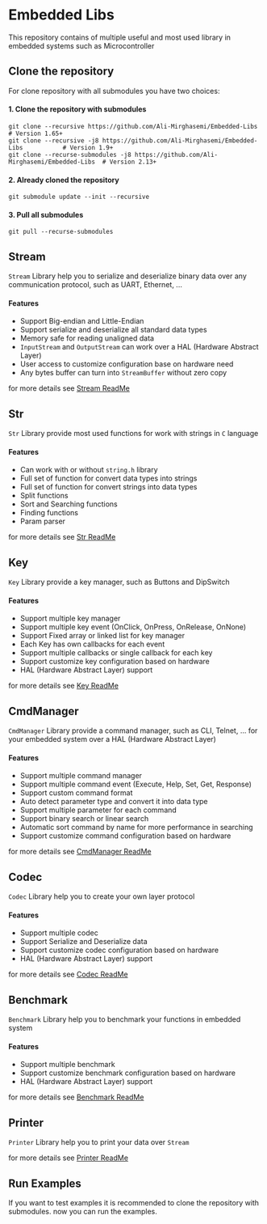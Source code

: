 # Embedded Libs
This repository contains of multiple useful and most used library in embedded systems such as Microcontroller

## Clone the repository
For clone repository with all submodules you have two choices:

#### 1. Clone the repository with submodules
```
git clone --recursive https://github.com/Ali-Mirghasemi/Embedded-Libs               # Version 1.65+
git clone --recursive -j8 https://github.com/Ali-Mirghasemi/Embedded-Libs           # Version 1.9+ 
git clone --recurse-submodules -j8 https://github.com/Ali-Mirghasemi/Embedded-Libs  # Version 2.13+
```
#### 2. Already cloned the repository 
```
git submodule update --init --recursive
```

#### 3. Pull all submodules
```
git pull --recurse-submodules
```

## Stream
`Stream` Library help you to serialize and deserialize binary data over any communication protocol, such as UART, Ethernet, ...

#### Features
- Support Big-endian and Little-Endian
- Support serialize and deserialize all standard data types
- Memory safe for reading unaligned data
- `InputStream` and `OutputStream` can work over a HAL (Hardware Abstract Layer)
- User access to customize configuration base on hardware need
- Any bytes buffer can turn into `StreamBuffer` without zero copy

for more details see [Stream ReadMe](https://github.com/Ali-Mirghasemi/Stream/blob/master/README.md)

## Str
`Str` Library provide most used functions for work with strings in `C` language

#### Features
- Can work with or without `string.h` library
- Full set of function for convert data types into strings
- Full set of function for convert strings into data types
- Split functions
- Sort and Searching functions
- Finding functions
- Param parser

for more details see [Str ReadMe](https://github.com/Ali-Mirghasemi/Str/blob/master/README.md)

## Key
`Key` Library provide a key manager, such as Buttons and DipSwitch 

#### Features
- Support multiple key manager
- Support multiple key event (OnClick, OnPress, OnRelease, OnNone)
- Support Fixed array or linked list for key manager
- Each Key has own callbacks for each event
- Support multiple callbacks or single callback for each key
- Support customize key configuration based on hardware
- HAL (Hardware Abstract Layer) support

for more details see [Key ReadMe](https://github.com/Ali-Mirghasemi/Key/blob/master/README.md)

## CmdManager
`CmdManager` Library provide a command manager, such as CLI, Telnet, ... for your embedded system over a HAL (Hardware Abstract Layer)

#### Features
- Support multiple command manager
- Support multiple command event (Execute, Help, Set, Get, Response)
- Support custom command format
- Auto detect parameter type and convert it into data type
- Support multiple parameter for each command
- Support binary search or linear search
- Automatic sort command by name for more performance in searching
- Support customize command configuration based on hardware

for more details see [CmdManager ReadMe](https://github.com/Ali-Mirghasemi/CmdManager/blob/master/README.md)

## Codec
`Codec` Library help you to create your own layer protocol 

#### Features
- Support multiple codec
- Support Serialize and Deserialize data
- Support customize codec configuration based on hardware
- HAL (Hardware Abstract Layer) support

for more details see [Codec ReadMe](https://github.com/Ali-Mirghasemi/Codec/blob/master/README.md)

## Benchmark
`Benchmark` Library help you to benchmark your functions in embedded system

#### Features
- Support multiple benchmark
- Support customize benchmark configuration based on hardware
- HAL (Hardware Abstract Layer) support

for more details see [Benchmark ReadMe](https://github.com/Ali-Mirghasemi/Benchmark/blob/master/README.md)

## Printer
`Printer` Library help you to print your data over `Stream`

for more details see [Printer ReadMe](https://github.com/Ali-Mirghasemi/Printer/blob/master/README.md)

## Run Examples
If you want to test examples it is recommended to clone the repository with submodules.
now you can run the examples.

